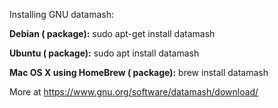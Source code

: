 Installing GNU datamash:

**Debian ( package):**
sudo apt-get install datamash

**Ubuntu ( package):**
sudo apt install datamash

**Mac OS X using HomeBrew ( package):**
brew install datamash

More at https://www.gnu.org/software/datamash/download/


